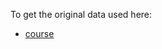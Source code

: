 To get the original data used here: 
* [course](https://www.udemy.com/course/nlp-natural-language-processing-with-python/learn/lecture/12744493#overview)